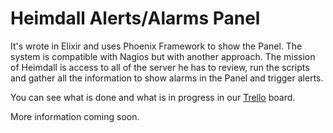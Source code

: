 # Heimdall Alerts/Alarms Panel

It's wrote in Elixir and uses Phoenix Framework to show the Panel. The system is compatible with Nagios but with another approach. The mission of Heimdall is access to all of the server he has to review, run the scripts and gather all the information to show alarms in the Panel and trigger alerts.

You can see what is done and what is in progress in our [Trello](https://trello.com/b/07r5YR8Y/hemdal) board.

More information coming soon.

